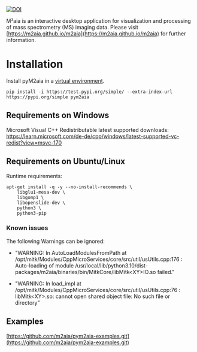 [![DOI](https://zenodo.org/badge/554270311.svg)](https://zenodo.org/badge/latestdoi/554270311)

M²aia is an interactive desktop application for visualization and processing of mass spectrometry (MS) imaging data. Please visit [https://m2aia.github.io/m2aia](https://m2aia.github.io/m2aia) for further information.

# Installation

Install pyM2aia in a [virtual environment](https://packaging.python.org/en/latest/tutorials/installing-packages/#creating-and-using-virtual-environments).

``` pip install -i https://test.pypi.org/simple/ --extra-index-url https://pypi.org/simple pym2aia ```

## Requirements on Windows

Microsoft Visual C++ Redistributable latest supported downloads:
https://learn.microsoft.com/de-de/cpp/windows/latest-supported-vc-redist?view=msvc-170

## Requirements on Ubuntu/Linux

Runtime requirements:
```
apt-get install -q -y --no-install-recommends \
    libglu1-mesa-dev \
    libgomp1 \
    libopenslide-dev \
    python3 \
    python3-pip
```

### Known issues

The following Warnings can be ignored:
- "WARNING: In AutoLoadModulesFromPath at /opt/mitk/Modules/CppMicroServices/core/src/util/usUtils.cpp:176 : Auto-loading of module /usr/local/lib/python3.10/dist-packages/m2aia/binaries/bin/MitkCore/libMitk\<XY\>IO.so failed."

- "WARNING: In load_impl at /opt/mitk/Modules/CppMicroServices/core/src/util/usUtils.cpp:76 : libMitk\<XY\>.so: cannot open shared object file: No such file or directory"


## Examples

[https://github.com/m2aia/pym2aia-examples.git](https://github.com/m2aia/pym2aia-examples.git)
